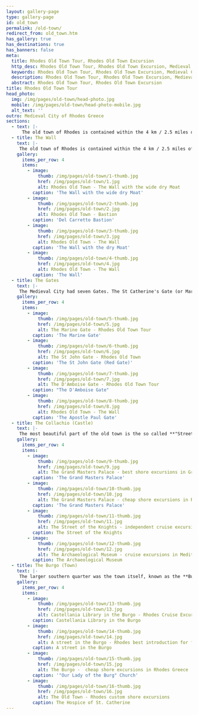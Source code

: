 ```yaml
---
layout: gallery-page
type: gallery-page
id: old_town
permalink: /old-town/
redirect_from: old_town.htm
has_gallery: true
has_destinations: true
has_banners: false
meta:
  title: Rhodes Old Town Tour, Rhodes Old Town Excursion
  http_desc: Rhodes Old Town Tour, Rhodes Old Town Excursion, Medieval City of Rhodes Tour, Rhodes Medieval city Excursions
  keywords: Rhodes Old Town Tour, Rhodes Old Town Excursion, Medieval City, Excursions
  description: Rhodes Old Town Tour, Rhodes Old Town Excursion, Medieval City of Rhodes Tour, Rhodes Medieval city Excursions
  abstract: Rhodes Old Town Tour, Rhodes Old Town Excursion
title: Rhodes Old Town Tour
head_photo:
  img: /img/pages/old-town/head-photo.jpg
  mobile: /img/pages/old-town/head-photo-mobile.jpg
  alt_text: ''
outro: Medieval City of Rhodes Greece
sections:
  - text: |-
      The old town of Rhodes is contained within the 4 km / 2.5 miles of defensive walls that the Knights of St John built on Byzantine fortification. A typical example of the techniques of fortification of the 14th - 15th century. Massive towers and bastions project from several place and they are decorated with elaborate stonework, while a wide dry moat provided the first line of defence.
  - title: The Wall
    text: |-
     The old town of Rhodes is contained within the 4 km / 2.5 miles of defensive walls that the Knights of St John built on Byzantine fortification. A typical example of the techniques of fortification of the 14th - 15th century. Massive towers and bastions project from several place and they are decorated with elaborate stonework, while a wide dry moat provided the first line of defence.
    gallery:
      items_per_row: 4
      items:
        - image:
            thumb: /img/pages/old-town/1-thumb.jpg
            href: /img/pages/old-town/1.jpg
            alt: Rhodes Old Town - The Wall with the wide dry Moat
          caption: 'The Wall with the wide dry Moat'
        - image:
            thumb: /img/pages/old-town/2-thumb.jpg
            href: /img/pages/old-town/2.jpg
            alt: Rhodes Old Town - Bastion
          caption: 'Del Carretto Bastion'
        - image:
            thumb: /img/pages/old-town/3-thumb.jpg
            href: /img/pages/old-town/3.jpg
            alt: Rhodes Old Town - The Wall
          caption: 'The Wall with the dry Moat'
        - image:
            thumb: /img/pages/old-town/4-thumb.jpg
            href: /img/pages/old-town/4.jpg
            alt: Rhodes Old Town - The Wall
          caption: 'The Wall'
  - title: The Gates
    text: |-
     The Medieval City had seven Gates. The St Catherine's Gate (or Marine Gate) was the main gate of the town. The D'Amboise Gate the most impressive Gate, The St Anthony's Gate, The St John's Gate, The Apostle Paul Gate, The St Athanasius Gate and the Port or Mills Gate.
    gallery:
      items_per_row: 4
      items:
        - image:
            thumb: /img/pages/old-town/5-thumb.jpg
            href: /img/pages/old-town/5.jpg
            alt: The Marine Gate - Rhodes Old Town Tour
          caption: 'The Marine Gate'
        - image:
            thumb: /img/pages/old-town/6-thumb.jpg
            href: /img/pages/old-town/6.jpg
            alt: The St John Gate - Rhodes Old Town
          caption: 'The St John Gate (Red Gate)'
        - image:
            thumb: /img/pages/old-town/7-thumb.jpg
            href: /img/pages/old-town/7.jpg
            alt: The D'Amboise Gate - Rhodes Old Town Tour
          caption: "The D'Amboise Gate"
        - image:
            thumb: /img/pages/old-town/8-thumb.jpg
            href: /img/pages/old-town/8.jpg
            alt: Rhodes Old Town - The Wall
          caption: 'The Apostle Paul Gate'     
  - title: The Collachio (Castle)
    text: |-
     The most beautiful part of the old town is the so called **"Street of the Knights"**. Is a set-piece Italian restoration of the enclave created by the Knights of St John as their main thoroughfare. Several Langues had their palaces along the street. The street links the **"Hospital of the Knights"** now houses the "Archeological Museum of Rhodes" to the **"Palace of the Grand Masters"** now houses a museum.
    gallery:
      items_per_row: 4
      items:
        - image:
            thumb: /img/pages/old-town/9-thumb.jpg
            href: /img/pages/old-town/9.jpg
            alt: The Grand Masters Palace - best shore excursions in Greek islands
          caption: 'The Grand Masters Palace'
        - image:
            thumb: /img/pages/old-town/10-thumb.jpg
            href: /img/pages/old-town/10.jpg
            alt: The Grand Masters Palace - cheap shore excursions in Rhodes Greece
          caption: 'The Grand Masters Palace'
        - image:
            thumb: /img/pages/old-town/11-thumb.jpg
            href: /img/pages/old-town/11.jpg
            alt: The Street of the Knights - independent cruise excursions in Rhodes Greece
          caption: The Street of the Knights
        - image:
            thumb: /img/pages/old-town/12-thumb.jpg
            href: /img/pages/old-town/12.jpg
            alt: The Archaeological Museum - cruise excursions in Mediterranean Sea
          caption: The Archaeological Museum                
  - title: The Burgo (Town)
    text: |-
     The larger southern quarter was the town itself, known as the **Burgo**, **Burgus**, **Burgum** or **Hora**. Here lived a blend of races, with the Greeks in the majority.
    gallery:
      items_per_row: 4
      items:
        - image:
            thumb: /img/pages/old-town/13-thumb.jpg
            href: /img/pages/old-town/13.jpg
            alt: Castellania Library in the Burgo - Rhodes Cruise Excursions
          caption: Castellania Library in the Burgo
        - image:
            thumb: /img/pages/old-town/14-thumb.jpg
            href: /img/pages/old-town/14.jpg
            alt: A street in the Burgo - Rhodes best introduction for first time visitors
          caption: A street in the Burgo
        - image:
            thumb: /img/pages/old-town/15-thumb.jpg
            href: /img/pages/old-town/15.jpg
            alt: The Burgo -  cheap shore excursions in Rhodes Greece
          caption: '"Our Lady of the Burg" Church'
        - image:
            thumb: /img/pages/old-town/16-thumb.jpg
            href: /img/pages/old-town/16.jpg
            alt: The Old Town - Rhodes custom shore excursions
          caption: The Hospice of St. Catherine                
---
```

